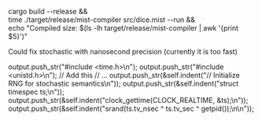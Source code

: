 cargo build --release && \
time ./target/release/mist-compiler src/dice.mist --run && \
echo "Compiled size: $(ls -lh target/release/mist-compiler | awk '{print $5}')"


Could fix stochastic with nanosecond precision (currently it is too fast)

output.push_str("#include <time.h>\n");
output.push_str("#include <unistd.h>\n");  // Add this
// ...
output.push_str(&self.indent("// Initialize RNG for stochastic semantics\n"));
output.push_str(&self.indent("struct timespec ts;\n"));
output.push_str(&self.indent("clock_gettime(CLOCK_REALTIME, &ts);\n"));
output.push_str(&self.indent("srand(ts.tv_nsec ^ ts.tv_sec ^ getpid());\n\n"));